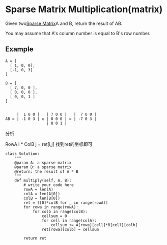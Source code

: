 # Sparse Matrix Multiplication\(matrix\)

Given two[Sparse Matrix](https://en.wikipedia.org/wiki/Sparse_matrix)A and B, return the result of AB.

You may assume that A's column number is equal to B's row number.

## Example

```text
A = [
  [ 1, 0, 0],
  [-1, 0, 3]
]

B = [
  [ 7, 0, 0 ],
  [ 0, 0, 0 ],
  [ 0, 0, 1 ]
]


     |  1 0 0 |   | 7 0 0 |   |  7 0 0 |
AB = | -1 0 3 | x | 0 0 0 | = | -7 0 3 |
                  | 0 0 1 |
```

分析

RowA i \* ColB j = ret\[i,j\] 找到ret的坐标即可

```text
class Solution:
    """
    @param A: a sparse matrix
    @param B: a sparse matrix
    @return: the result of A * B
    """
    def multiply(self, A, B):
        # write your code here
        rowA = len(A)
        colA = len(A[0]) 
        colB = len(B[0])
        ret = [[0]*colB for _ in range(rowA)]
        for rowa in range(rowA):
            for colb in range(colB):
                cellsum = 0
                for cell in range(colA):
                    cellsum += A[rowa][cell]*B[cell][colb]
                ret[rowa][colb] = cellsum

        return ret
```

